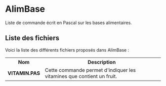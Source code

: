 # AlimBase
Liste de commande écrit en Pascal sur les bases alimentaires.

<h2>Liste des fichiers</h2>

Voici la liste des différents fichiers proposés dans AlimBase :

<table>
	<tr>
		<th>Nom</th>
		<th>Description</th>	
	</tr>
	<tr>
		<td><b>VITAMIN.PAS</b></td>
		<td>Cette commande permet d'indiquer les vitamines que contient un fruit.</td>
	</tr>
</table>
